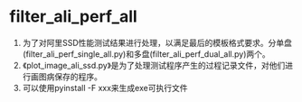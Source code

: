# filter_ali_perf_all
1. 为了对阿里SSD性能测试结果进行处理，以满足最后的模板格式要求。分单盘(filter_ali_perf_single_all.py)和多盘(filter_ali_perf_dual_all.py)两个。
2. 《plot_image_ali_ssd.py》是为了处理测试程序产生的过程记录文件，对他们进行画图病保存的程序。
3. 可以使用pyinstall -F xxx来生成exe可执行文件
